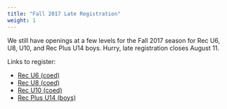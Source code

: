 ```yaml
---
title: "Fall 2017 Late Registration"
weight: 1
---
```


We still have openings at a few levels for the Fall 2017 season for Rec U6, U8, U10, and Rec Plus U14 boys. Hurry, late registration closes August 11.

<!--more-->

Links to register:

* <a href="http://www.gotsport.com/asp/application/reg/?ProgramID=61649">Rec U6 (coed)</a>
* <a href="http://www.gotsport.com/asp/application/reg/?ProgramID=61649">Rec U8 (coed)</a>
* <a href="http://www.gotsport.com/asp/application/reg/?ProgramID=61649">Rec U10 (coed)</a>
* <a href="http://www.gotsport.com/asp/application/reg/?ProgramID=61648">Rec Plus U14 (boys)</a>
